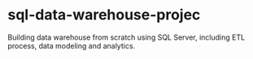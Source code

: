 # sql-data-warehouse-projec
Building data warehouse from scratch using SQL Server, including ETL process, data modeling and analytics. 
